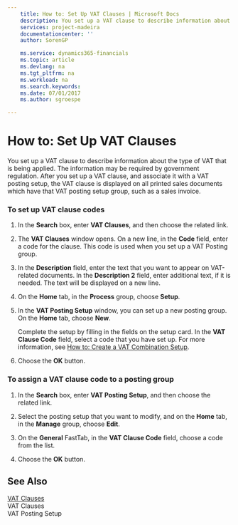 ```yaml
---
    title: How to: Set Up VAT Clauses | Microsoft Docs
    description: You set up a VAT clause to describe information about the type of VAT that is being applied. The information may be required by government regulation. After you set up a VAT clause, and associate it with a VAT posting setup, the VAT clause is displayed on all printed sales documents which have that VAT posting setup group, such as a sales invoice.
    services: project-madeira
    documentationcenter: ''
    author: SorenGP

    ms.service: dynamics365-financials
    ms.topic: article
    ms.devlang: na
    ms.tgt_pltfrm: na
    ms.workload: na
    ms.search.keywords:
    ms.date: 07/01/2017
    ms.author: sgroespe

---
```

# How to: Set Up VAT Clauses
You set up a VAT clause to describe information about the type of VAT that is being applied. The information may be required by government regulation. After you set up a VAT clause, and associate it with a VAT posting setup, the VAT clause is displayed on all printed sales documents which have that VAT posting setup group, such as a sales invoice.  
  
### To set up VAT clause codes  
  
1.  In the **Search** box, enter **VAT Clauses**, and then choose the related link.  
  
2.  The **VAT Clauses** window opens. On a new line, in the **Code** field, enter a code for the clause. This code is used when you set up a VAT Posting group.  
  
3.  In the **Description** field, enter the text that you want to appear on VAT-related documents. In the **Description 2** field, enter additional text, if it is needed. The text will be displayed on a new line.  
  
4.  On the **Home** tab, in the **Process** group, choose **Setup**.  
  
5.  In the **VAT Posting Setup** window, you can set up a new posting group. On the **Home** tab, choose **New**.  
  
     Complete the setup by filling in the fields on the setup card. In the **VAT Clause Code** field, select a code that you have set up. For more information, see [How to: Create a VAT Combination Setup](../how-to-create-a-vat-combination-setup.md).  
  
6.  Choose the **OK** button.  
  
### To assign a VAT clause code to a posting group  
  
1.  In the **Search** box, enter **VAT Posting Setup**, and then choose the related link.  
  
2.  Select the posting setup that you want to modify, and on the **Home** tab, in the **Manage** group, choose **Edit**.  
  
3.  On the **General** FastTab, in the **VAT Clause Code** field, choose a code from the list.  
  
4.  Choose the **OK** button.  
  
## See Also  
 [VAT Clauses](../vat-clauses.md)   
 VAT Clauses   
 VAT Posting Setup